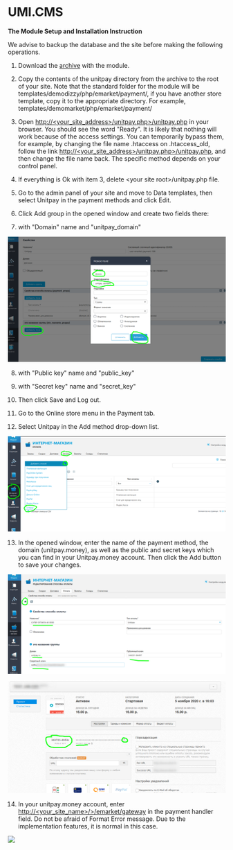 # UMI.CMS

**The Module Setup and Installation Instruction**

We advise to backup the database and the site before making the following operations.

1. Download the [archive](https://github.com/unitpay/umi-module/archive/v2.0.1.zip) with the module. 
2. Copy the contents of the unitpay directory from the archive to the root of your site.  Note that the standard folder for the module will be templates/demodizzy/php/emarket/payment/, if you have another store template, copy it to the appropriate directory. For example, templates/demomarket/php/emarket/payment/ 
3. Open [http://&lt;your\_site\_address&gt;/unitpay.php&gt;/unitpay.php](http://<your_site_address>/unitpay.php>/unitpay.php) in your browser. You should see the word "Ready".  It is likely that nothing will work because of the access settings. You can temporarily bypass them, for example, by changing the file name .htaccess on .htaccess\_old, follow the link [http://&lt;your\_site\_address&gt;/unitpay.php&gt;/unitpay.php](http://<your_site_address>/unitpay.php>/unitpay.php), and then change the file name back. The specific method depends on your control panel.  
4. If everything is Ok with item 3, delete &lt;your site root&gt;/unitpay.php file. 
5. Go to the admin panel of your site and move to Data templates, then select Unitpay in the payment methods and click Edit.  


  

6. Click Add group in the opened window and create two fields there:

7. with "Domain" name and "unitpay\_domain"

![](../../.gitbook/assets/13425346533.png)

8. with "Public key" name and "public\_key"

9. with "Secret key" name and "secret\_key"

10. Then click Save and Log out.

11. Go to the Online store menu in the Payment tab.

12. Select Unitpay in the Add method drop-down list.

![](../../.gitbook/assets/123123%20%281%29.png)

13. In the opened window, enter the name of the payment method, the domain \(unitpay.money\), as well as the public and secret keys which you can find in your Unitpay.money account. Then click the Add button to save your changes.

![](../../.gitbook/assets/123124.png)

![](../../.gitbook/assets/4253476sh.png)

14. In your unitpay.money account, enter  [http://&lt;your\_site\_name&gt;/&gt;/emarket/gateway](http://<your_site_name>/>/emarket/gateway) in the payment handler field. Do not be afraid of Format Error message. Due to the implementation features, it is normal in this case.

![](https://lh5.googleusercontent.com/eI07IW2pjbHfpr7NxUmQ8KDOK1zQxsHJoTmjRemTqCb-FANaO5tyLR0fGm-Poojmt8AZZBQflYr60Qud7FM5AUs1LchfxyOl7H2SK5MMa3kh3Q-oy3oDOS6uflpq-U9lE0cGaLlE)

